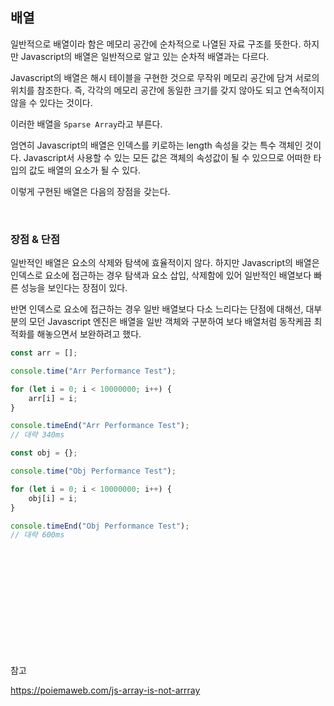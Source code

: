 ## 배열

일반적으로 배열이라 함은 메모리 공간에 순차적으로 나열된 자료 구조를 뜻한다. 하지만 Javascript의 배열은 일반적으로 알고 있는 순차적 배열과는 다르다.

Javascript의 배열은 해시 테이블을 구현한 것으로 무작위 메모리 공간에 담겨 서로의 위치를 참조한다. 즉, 각각의 메모리 공간에 동일한 크기를 갖지 않아도 되고 연속적이지 않을 수 있다는 것이다.

이러한 배열을 `Sparse Array`라고 부른다.

엄연히 Javascript의 배열은 인덱스를 키로하는 length 속성을 갖는 특수 객체인 것이다. Javascript서 사용할 수 있는 모든 값은 객체의 속성값이 될 수 있으므로 어떠한 타입의 값도 배열의 요소가 될 수 있다.

이렇게 구현된 배열은 다음의 장점을 갖는다.

<br>

### 장점 & 단점

일반적인 배열은 요소의 삭제와 탐색에 효율적이지 않다. 하지만 Javascript의 배열은 인덱스로 요소에 접근하는 경우 탐색과 요소 삽입, 삭제함에 있어 일반적인 배열보다 빠른 성능을 보인다는 장점이 있다.

반면 인덱스로 요소에 접근하는 경우 일반 배열보다 다소 느리다는 단점에 대해선, 대부분의 모던 Javascript 엔진은 배열을 일반 객체와 구분하여 보다 배열처럼 동작케끔 최적화를 해놓으면서 보완하려고 했다.

```js
const arr = [];

console.time("Arr Performance Test");

for (let i = 0; i < 10000000; i++) {
	arr[i] = i;
}

console.timeEnd("Arr Performance Test");
// 대략 340ms

const obj = {};

console.time("Obj Performance Test");

for (let i = 0; i < 10000000; i++) {
	obj[i] = i;
}

console.timeEnd("Obj Performance Test");
// 대략 600ms
```

<br>
<br>
<br>
<br>
<br>
<br>
<br>
<br>
<br>
<br>

참고

https://poiemaweb.com/js-array-is-not-arrray

